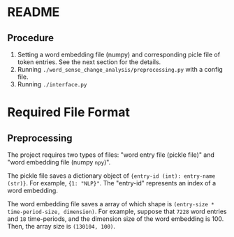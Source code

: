 # README

## Procedure

1. Setting a word embedding file (numpy) and corresponding picle file of token entries. See the next section for the details.
2. Running `./word_sense_change_analysis/preprocessing.py` with a config file.
3. Running `./interface.py`


# Required File Format

## Preprocessing

The project requires two types of files: "word entry file (pickle file)" and "word embedding file (numpy `npy`)".

The pickle file saves a dictionary object of `{entry-id (int): entry-name (str)}`. For example, `{1: "NLP}"`. The "entry-id" represents an index of a word embedding.

The word embedding file saves a array of which shape is `(entry-size * time-period-size, dimension)`. For example, suppose that `7228` word entries and `18` time-periods, and the dimension size of the word embedding is 100. Then, the array size is `(130104, 100)`.

